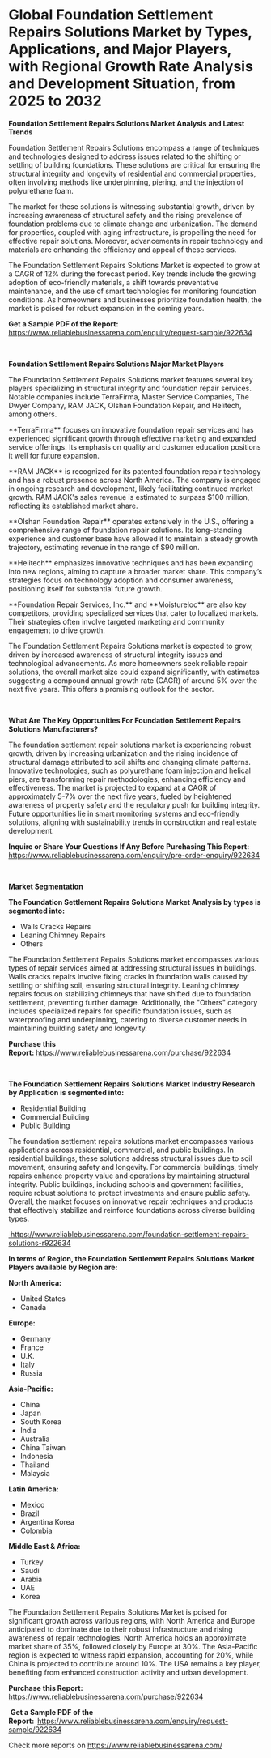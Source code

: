 <p><h1>Global Foundation Settlement Repairs Solutions Market by Types, Applications, and Major Players, with Regional Growth Rate Analysis and Development Situation, from 2025 to 2032</h1></p><p><strong>Foundation Settlement Repairs Solutions Market Analysis and Latest Trends</strong></p>
<p><p>Foundation Settlement Repairs Solutions encompass a range of techniques and technologies designed to address issues related to the shifting or settling of building foundations. These solutions are critical for ensuring the structural integrity and longevity of residential and commercial properties, often involving methods like underpinning, piering, and the injection of polyurethane foam. </p><p>The market for these solutions is witnessing substantial growth, driven by increasing awareness of structural safety and the rising prevalence of foundation problems due to climate change and urbanization. The demand for properties, coupled with aging infrastructure, is propelling the need for effective repair solutions. Moreover, advancements in repair technology and materials are enhancing the efficiency and appeal of these services.</p><p>The Foundation Settlement Repairs Solutions Market is expected to grow at a CAGR of 12% during the forecast period. Key trends include the growing adoption of eco-friendly materials, a shift towards preventative maintenance, and the use of smart technologies for monitoring foundation conditions. As homeowners and businesses prioritize foundation health, the market is poised for robust expansion in the coming years.</p></p>
<p><strong>Get a Sample PDF of the Report:&nbsp;</strong> <a href="https://www.reliablebusinessarena.com/enquiry/request-sample/922634?utm_campaign=2889&utm_medium=2&utm_source=Github&utm_content=ia&utm_term=07032025&utm_id=foundation-settlement-repairs-solutions">https://www.reliablebusinessarena.com/enquiry/request-sample/922634</a></p>
<p>&nbsp;</p>
<p><strong>Foundation Settlement Repairs Solutions Major Market Players</strong></p>
<p><p>The Foundation Settlement Repairs Solutions market features several key players specializing in structural integrity and foundation repair services. Notable companies include TerraFirma, Master Service Companies, The Dwyer Company, RAM JACK, Olshan Foundation Repair, and Helitech, among others.</p><p>**TerraFirma** focuses on innovative foundation repair services and has experienced significant growth through effective marketing and expanded service offerings. Its emphasis on quality and customer education positions it well for future expansion.</p><p>**RAM JACK** is recognized for its patented foundation repair technology and has a robust presence across North America. The company is engaged in ongoing research and development, likely facilitating continued market growth. RAM JACK's sales revenue is estimated to surpass $100 million, reflecting its established market share.</p><p>**Olshan Foundation Repair** operates extensively in the U.S., offering a comprehensive range of foundation repair solutions. Its long-standing experience and customer base have allowed it to maintain a steady growth trajectory, estimating revenue in the range of $90 million.</p><p>**Helitech** emphasizes innovative techniques and has been expanding into new regions, aiming to capture a broader market share. This company’s strategies focus on technology adoption and consumer awareness, positioning itself for substantial future growth.</p><p>**Foundation Repair Services, Inc.** and **Moistureloc** are also key competitors, providing specialized services that cater to localized markets. Their strategies often involve targeted marketing and community engagement to drive growth.</p><p>The Foundation Settlement Repairs Solutions market is expected to grow, driven by increased awareness of structural integrity issues and technological advancements. As more homeowners seek reliable repair solutions, the overall market size could expand significantly, with estimates suggesting a compound annual growth rate (CAGR) of around 5% over the next five years. This offers a promising outlook for the sector.</p></p>
<p>&nbsp;</p>
<p><strong>What Are The Key Opportunities For Foundation Settlement Repairs Solutions Manufacturers?</strong></p>
<p><p>The foundation settlement repair solutions market is experiencing robust growth, driven by increasing urbanization and the rising incidence of structural damage attributed to soil shifts and changing climate patterns. Innovative technologies, such as polyurethane foam injection and helical piers, are transforming repair methodologies, enhancing efficiency and effectiveness. The market is projected to expand at a CAGR of approximately 5-7% over the next five years, fueled by heightened awareness of property safety and the regulatory push for building integrity. Future opportunities lie in smart monitoring systems and eco-friendly solutions, aligning with sustainability trends in construction and real estate development.</p></p>
<p><strong>Inquire or Share Your Questions If Any Before Purchasing This Report:</strong> <a href="https://www.reliablebusinessarena.com/enquiry/pre-order-enquiry/922634?utm_campaign=2889&utm_medium=2&utm_source=Github&utm_content=ia&utm_term=07032025&utm_id=foundation-settlement-repairs-solutions">https://www.reliablebusinessarena.com/enquiry/pre-order-enquiry/922634</a></p>
<p>&nbsp;</p>
<p><strong>Market Segmentation</strong></p>
<p><strong>The Foundation Settlement Repairs Solutions Market Analysis by types is segmented into:</strong></p>
<p><ul><li>Walls Cracks Repairs</li><li>Leaning Chimney Repairs</li><li>Others</li></ul></p>
<p><p>The Foundation Settlement Repairs Solutions market encompasses various types of repair services aimed at addressing structural issues in buildings. Walls cracks repairs involve fixing cracks in foundation walls caused by settling or shifting soil, ensuring structural integrity. Leaning chimney repairs focus on stabilizing chimneys that have shifted due to foundation settlement, preventing further damage. Additionally, the "Others" category includes specialized repairs for specific foundation issues, such as waterproofing and underpinning, catering to diverse customer needs in maintaining building safety and longevity.</p></p>
<p><strong>Purchase this Report:&nbsp;</strong><a href="https://www.reliablebusinessarena.com/purchase/922634?utm_campaign=2889&utm_medium=2&utm_source=Github&utm_content=ia&utm_term=07032025&utm_id=foundation-settlement-repairs-solutions">https://www.reliablebusinessarena.com/purchase/922634</a></p>
<p>&nbsp;</p>
<p><strong>The Foundation Settlement Repairs Solutions Market Industry Research by Application is segmented into:</strong></p>
<p><ul><li>Residential Building</li><li>Commercial Building</li><li>Public Building</li></ul></p>
<p><p>The foundation settlement repairs solutions market encompasses various applications across residential, commercial, and public buildings. In residential buildings, these solutions address structural issues due to soil movement, ensuring safety and longevity. For commercial buildings, timely repairs enhance property value and operations by maintaining structural integrity. Public buildings, including schools and government facilities, require robust solutions to protect investments and ensure public safety. Overall, the market focuses on innovative repair techniques and products that effectively stabilize and reinforce foundations across diverse building types.</p></p>
<p><a href="https://www.reliablebusinessarena.com/foundation-settlement-repairs-solutions-r922634?utm_campaign=2889&utm_medium=2&utm_source=Github&utm_content=ia&utm_term=07032025&utm_id=foundation-settlement-repairs-solutions">&nbsp;https://www.reliablebusinessarena.com/foundation-settlement-repairs-solutions-r922634</a></p>
<p><strong>In terms of Region, the Foundation Settlement Repairs Solutions Market Players available by Region are:</strong></p>
<p>
    <p> <strong> North America: </strong>
        <ul>
            <li>United States</li>
            <li>Canada</li>
        </ul>
        </p> 
    <p> <strong> Europe: </strong>
        <ul>
            <li>Germany</li>
            <li>France</li>
            <li>U.K.</li>
            <li>Italy</li>
            <li>Russia</li>
        </ul>
        </p> 
    <p> <strong> Asia-Pacific: </strong>
        <ul>
            <li>China</li>
            <li>Japan</li>
            <li>South Korea</li>
            <li>India</li>
            <li>Australia</li>
            <li>China Taiwan</li>
            <li>Indonesia</li>
            <li>Thailand</li>
            <li>Malaysia</li>
        </ul>
        </p> 
    <p> <strong> Latin America: </strong>
        <ul>
            <li>Mexico</li>
            <li>Brazil</li>
            <li>Argentina Korea</li>
            <li>Colombia</li>
        </ul>
        </p> 
    <p> <strong> Middle East & Africa: </strong>
        <ul>
            <li>Turkey</li>
            <li>Saudi</li>
            <li>Arabia</li>
            <li>UAE</li>
            <li>Korea</li>
        </ul>
    </p>
    </p>
<p><p>The Foundation Settlement Repairs Solutions Market is poised for significant growth across various regions, with North America and Europe anticipated to dominate due to their robust infrastructure and rising awareness of repair technologies. North America holds an approximate market share of 35%, followed closely by Europe at 30%. The Asia-Pacific region is expected to witness rapid expansion, accounting for 20%, while China is projected to contribute around 10%. The USA remains a key player, benefiting from enhanced construction activity and urban development.</p></p>
<p><strong>Purchase this Report: </strong><a href="https://www.reliablebusinessarena.com/purchase/922634?utm_campaign=2889&utm_medium=2&utm_source=Github&utm_content=ia&utm_term=07032025&utm_id=foundation-settlement-repairs-solutions">https://www.reliablebusinessarena.com/purchase/922634</a></p>
<p>&nbsp;<strong>Get a Sample PDF of the Report:&nbsp;&nbsp;</strong><a href="https://www.reliablebusinessarena.com/enquiry/request-sample/922634?utm_campaign=2889&utm_medium=2&utm_source=Github&utm_content=ia&utm_term=07032025&utm_id=foundation-settlement-repairs-solutions">https://www.reliablebusinessarena.com/enquiry/request-sample/922634</a></p>
<p><strong></strong></p>
<p>Check more reports on <a href="https://www.reliablebusinessarena.com/?utm_campaign=2889&utm_medium=2&utm_source=Github&utm_content=ia&utm_term=07032025&utm_id=foundation-settlement-repairs-solutions">https://www.reliablebusinessarena.com/</a></p>